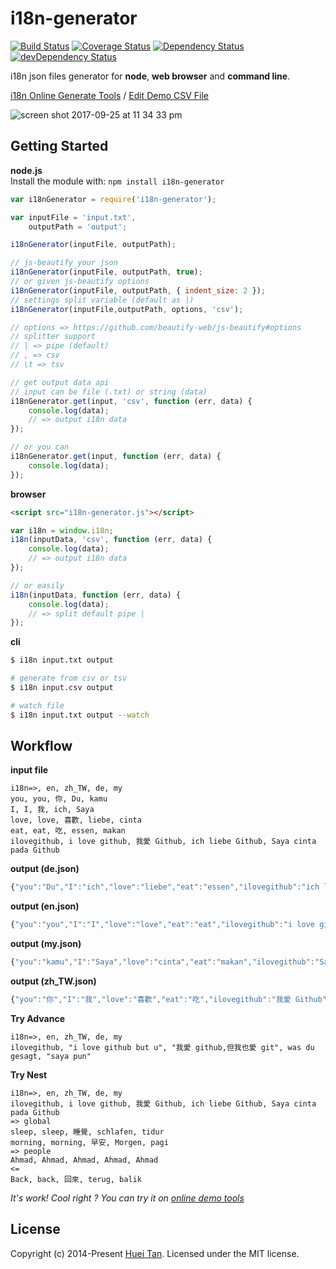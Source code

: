 # i18n-generator
[![Build Status](https://secure.travis-ci.org/hueitan/i18n-generator.png?branch=master)](http://travis-ci.org/hueitan/i18n-generator)
[![Coverage Status](https://coveralls.io/repos/github/hueitan/i18n-generator/badge.svg?branch=master)](https://coveralls.io/github/hueitan/i18n-generator?branch=master)
[![Dependency Status](https://david-dm.org/hueitan/i18n-generator.svg)](https://david-dm.org/hueitan/i18n-generator)
[![devDependency Status](https://david-dm.org/hueitan/i18n-generator/dev-status.svg)](https://david-dm.org/hueitan/i18n-generator#info=devDependencies)

i18n json files generator for **node**, **web browser** and **command line**.

[i18n Online Generate Tools](http://hueitan.github.io/i18n-generator) / [Edit Demo CSV File](https://docs.google.com/spreadsheets/d/14BsnsXmm4B4mk_WxUb80VfbfKch0xGFZZ__tpH67_CA/edit?usp=sharing)

![screen shot 2017-09-25 at 11 34 33 pm](https://user-images.githubusercontent.com/2560096/30832081-1f69446c-a24a-11e7-8f9f-ada4232b477d.png)

## Getting Started

**node.js**<br/>
Install the module with: `npm install i18n-generator`

```javascript
var i18nGenerator = require('i18n-generator');

var inputFile = 'input.txt',
    outputPath = 'output';

i18nGenerator(inputFile, outputPath);

// js-beautify your json
i18nGenerator(inputFile, outputPath, true);
// or given js-beautify options
i18nGenerator(inputFile, outputPath, { indent_size: 2 });
// settings split variable (default as |)
i18nGenerator(inputFile,outputPath, options, 'csv');

// options => https://github.com/beautify-web/js-beautify#options
// splitter support
// | => pipe (default)
// , => csv
// \t => tsv

// get output data api
// input can be file (.txt) or string (data)
i18nGenerator.get(input, 'csv', function (err, data) {
    console.log(data);
    // => output i18n data
});

// or you can
i18nGenerator.get(input, function (err, data) {
	console.log(data);
});
```

**browser**

```html
<script src="i18n-generator.js"></script>
```

```js
var i18n = window.i18n;
i18n(inputData, 'csv', function (err, data) {
    console.log(data);
    // => output i18n data
});

// or easily
i18n(inputData, function (err, data) {
	console.log(data);
	// => split default pipe |
});
```

**cli**
```bash
$ i18n input.txt output

# generate from csv or tsv
$ i18n input.csv output

# watch file
$ i18n input.txt output --watch
```

## Workflow

**input file**
```
i18n=>, en, zh_TW, de, my
you, you, 你, Du, kamu
I, I, 我, ich, Saya
love, love, 喜歡, liebe, cinta
eat, eat, 吃, essen, makan
ilovegithub, i love github, 我愛 Github, ich liebe Github, Saya cinta pada Github
```

**output (de.json)**
```js
{"you":"Du","I":"ich","love":"liebe","eat":"essen","ilovegithub":"ich liebe Github"}
```
**output (en.json)**
```js
{"you":"you","I":"I","love":"love","eat":"eat","ilovegithub":"i love github"}
```
**output (my.json)**
```js
{"you":"kamu","I":"Saya","love":"cinta","eat":"makan","ilovegithub":"Saya cinta pada Github"}
```
**output (zh_TW.json)**
```js
{"you":"你","I":"我","love":"喜歡","eat":"吃","ilovegithub":"我愛 Github"}
```

**Try Advance**
```
i18n=>, en, zh_TW, de, my
ilovegithub, "i love github but u", "我愛 github,但我也愛 git", was du gesagt, "saya pun"
```

**Try Nest**
```
i18n=>, en, zh_TW, de, my
ilovegithub, i love github, 我愛 Github, ich liebe Github, Saya cinta pada Github
=> global
sleep, sleep, 睡覺, schlafen, tidur
morning, morning, 早安, Morgen, pagi
=> people
Ahmad, Ahmad, Ahmad, Ahmad, Ahmad
<=
Back, back, 回來, terug, balik
```

*It's work! Cool right ? You can try it on [online demo tools](http://hueitan.github.io/i18n-generator)*

## License
Copyright (c) 2014-Present [Huei Tan](https://github.com/hueitan). Licensed under the MIT license.
